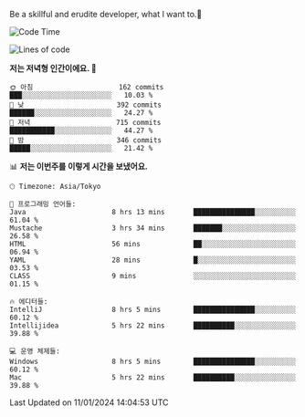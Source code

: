 Be a skillful and erudite developer, what I want to.👶

<!--START_SECTION:waka-->
![Code Time](http://img.shields.io/badge/Code%20Time-415%20hrs%2011%20mins-blue)

![Lines of code](https://img.shields.io/badge/%EC%A0%80%EB%8A%94%20%EC%97%AC%ED%83%9C%EA%B9%8C%EC%A7%80%20-755.4%20thousand%20%EC%A4%84%EC%9D%98%20%EC%BD%94%EB%93%9C%EB%A5%BC%20%EC%9E%91%EC%84%B1%ED%96%88%EC%96%B4%EC%9A%94.-blue)

**저는 저녁형 인간이에요. 🦉** 

```text
🌞 아침                     162 commits         ███░░░░░░░░░░░░░░░░░░░░░░   10.03 % 
🌆 낮　                     392 commits         ██████░░░░░░░░░░░░░░░░░░░   24.27 % 
🌃 저녁                     715 commits         ███████████░░░░░░░░░░░░░░   44.27 % 
🌙 밤　                     346 commits         █████░░░░░░░░░░░░░░░░░░░░   21.42 % 
```


📊 **저는 이번주를 이렇게 시간을 보냈어요.** 

```text
🕑︎ Timezone: Asia/Tokyo

💬 프로그래밍 언어들: 
Java                     8 hrs 13 mins       ███████████████░░░░░░░░░░   61.04 % 
Mustache                 3 hrs 34 mins       ███████░░░░░░░░░░░░░░░░░░   26.58 % 
HTML                     56 mins             ██░░░░░░░░░░░░░░░░░░░░░░░   06.94 % 
YAML                     28 mins             █░░░░░░░░░░░░░░░░░░░░░░░░   03.53 % 
CLASS                    9 mins              ░░░░░░░░░░░░░░░░░░░░░░░░░   01.15 % 

🔥 에디터들: 
IntelliJ                 8 hrs 5 mins        ███████████████░░░░░░░░░░   60.12 % 
Intellijidea             5 hrs 22 mins       ██████████░░░░░░░░░░░░░░░   39.88 % 

💻 운영 체제들: 
Windows                  8 hrs 5 mins        ███████████████░░░░░░░░░░   60.12 % 
Mac                      5 hrs 22 mins       ██████████░░░░░░░░░░░░░░░   39.88 % 
```


 Last Updated on 11/01/2024 14:04:53 UTC
<!--END_SECTION:waka-->
